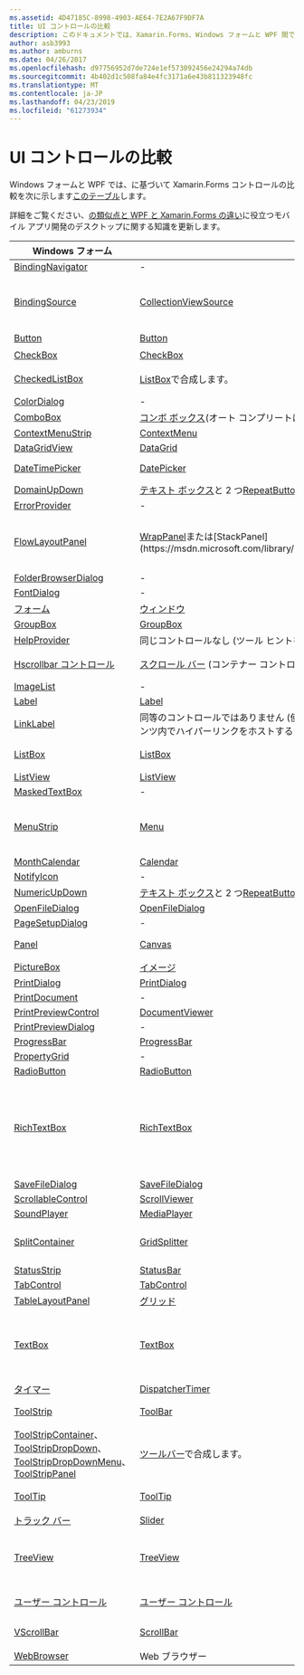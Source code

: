 ```yaml
---
ms.assetid: 4D47185C-8998-4903-AE64-7E2A67F9DF7A
title: UI コントロールの比較
description: このドキュメントでは、Xamarin.Forms、Windows フォームと WPF 間で UI コントロールの比較を示します。 Xamarin.Forms の WPF とを比較するその他のドキュメントにもリンクします。
author: asb3993
ms.author: amburns
ms.date: 04/26/2017
ms.openlocfilehash: d97756952d7de724e1ef573092456e24294a74db
ms.sourcegitcommit: 4b402d1c508fa84e4fc3171a6e43b811323948fc
ms.translationtype: MT
ms.contentlocale: ja-JP
ms.lasthandoff: 04/23/2019
ms.locfileid: "61273934"
---
```

# <a name="ui-controls-comparison"></a>UI コントロールの比較

Windows フォームと WPF では、に基づいて Xamarin.Forms コントロールの比較を次に示します[このテーブル](/dotnet/framework/wpf/advanced/windows-forms-controls-and-equivalent-wpf-controls)します。

詳細をご覧ください、[の類似点と WPF と Xamarin.Forms の違い](wpf.md)に役立つモバイル アプリ開発のデスクトップに関する知識を更新します。

|Windows フォーム|WPF|Xamarin.Forms|
|--- |--- |--- |
|[BindingNavigator](https://msdn.microsoft.com/library/system.windows.forms.bindingnavigator(v=vs.110).aspx)|-|-|
|[BindingSource](https://msdn.microsoft.com/library/system.windows.forms.bindingsource(v=vs.110).aspx)|[CollectionViewSource](https://msdn.microsoft.com/library/system.windows.data.collectionviewsource(v=vs.110).aspx)|次のようなプロパティをバインドします。 BindingContext|
|[Button](https://msdn.microsoft.com/library/system.windows.forms.button(v=vs.110).aspx)|[Button](https://msdn.microsoft.com/library/system.windows.controls.button(v=vs.110).aspx)|ボタン|
|[CheckBox](https://msdn.microsoft.com/library/system.windows.forms.checkbox(v=vs.110).aspx)|[CheckBox](https://msdn.microsoft.com/library/system.windows.controls.checkbox(v=vs.110).aspx)|切り替え|
|[CheckedListBox](https://msdn.microsoft.com/library/system.windows.forms.checkedlistbox(v=vs.110).aspx)|[ListBox](https://msdn.microsoft.com/library/system.windows.controls.listbox(v=vs.110).aspx)で合成します。|ListView で合成します。|
|[ColorDialog](https://msdn.microsoft.com/library/system.windows.forms.colordialog(v=vs.110).aspx)|-|-|
|[ComboBox](https://msdn.microsoft.com/library/system.windows.forms.combobox(v=vs.110).aspx)|[コンボ ボックス](https://msdn.microsoft.com/library/system.windows.controls.combobox(v=vs.110).aspx)(オート コンプリートはサポートされません)|ピッカー|
|[ContextMenuStrip](https://msdn.microsoft.com/library/system.windows.forms.contextmenustrip(v=vs.110).aspx)|[ContextMenu](https://msdn.microsoft.com/library/system.windows.controls.contextmenu(v=vs.110).aspx)|-|
|[DataGridView](https://msdn.microsoft.com/library/system.windows.forms.datagridview(v=vs.110).aspx)|[DataGrid](https://msdn.microsoft.com/library/system.windows.controls.datagrid(v=vs.110).aspx)|-|
|[DateTimePicker](https://msdn.microsoft.com/library/system.windows.forms.datetimepicker(v=vs.110).aspx)|[DatePicker](https://msdn.microsoft.com/library/system.windows.controls.datepicker(v=vs.110).aspx)|DatePicker & TimePicker|
|[DomainUpDown](https://msdn.microsoft.com/library/system.windows.forms.domainupdown(v=vs.110).aspx)|[テキスト ボックス](https://msdn.microsoft.com/library/system.windows.controls.textbox(v=vs.110).aspx)と 2 つ[RepeatButton](https://msdn.microsoft.com/library/system.windows.controls.primitives.repeatbutton(v=vs.110).aspx)コントロール。|ステッパ|
|[ErrorProvider](https://msdn.microsoft.com/library/system.windows.forms.errorprovider(v=vs.110).aspx)|-|-|
|[FlowLayoutPanel](https://msdn.microsoft.com/library/system.windows.forms.flowlayoutpanel(v=vs.110).aspx)|[WrapPanel](https://msdn.microsoft.com/library/system.windows.controls.wrappanel(v=vs.110).aspx)または[StackPanel](https://msdn.microsoft.com/library/system.windows.controls.stackpanel(v=vs.110).aspx)|StackLayout または WrapLayout のカスタム コントロール|
|[FolderBrowserDialog](https://msdn.microsoft.com/library/system.windows.forms.folderbrowserdialog(v=vs.110).aspx)|-|-|
|[FontDialog](https://msdn.microsoft.com/library/system.windows.forms.fontdialog(v=vs.110).aspx)|-|-|
|[フォーム](https://msdn.microsoft.com/library/system.windows.forms.form(v=vs.110).aspx)|[ウィンドウ](https://msdn.microsoft.com/library/system.windows.window(v=vs.110).aspx)|ページ|
|[GroupBox](https://msdn.microsoft.com/library/system.windows.forms.groupbox(v=vs.110).aspx)|[GroupBox](https://msdn.microsoft.com/library/system.windows.controls.groupbox(v=vs.110).aspx)|-|
|[HelpProvider](https://msdn.microsoft.com/library/system.windows.forms.helpprovider(v=vs.110).aspx)|同じコントロールなし (ツール ヒントを使用します)。|-|
|[Hscrollbar コントロール](https://msdn.microsoft.com/library/system.windows.forms.hscrollbar(v=vs.110).aspx)|[スクロール バー](https://msdn.microsoft.com/library/system.windows.controls.primitives.scrollbar(v=vs.110).aspx) (コンテナー コントロールに組み込まれているスクロール)|ScrollView を使用します。|
|[ImageList](https://msdn.microsoft.com/library/system.windows.forms.imagelist(v=vs.110).aspx)|-|-|
|[Label](https://msdn.microsoft.com/library/system.windows.forms.label(v=vs.110).aspx)|[Label](https://msdn.microsoft.com/library/system.windows.controls.label(v=vs.110).aspx)|group1|
|[LinkLabel](https://msdn.microsoft.com/library/system.windows.forms.linklabel(v=vs.110).aspx)|同等のコントロールではありません (使用することができます、[ハイパーリンク](https://msdn.microsoft.com/library/system.windows.documents.hyperlink(v=vs.110).aspx)フロー コンテンツ内でハイパーリンクをホストするクラス)。|-|
|[ListBox](https://msdn.microsoft.com/library/system.windows.forms.listbox(v=vs.110).aspx)|[ListBox](https://msdn.microsoft.com/library/system.windows.controls.listbox(v=vs.110).aspx)|ListView を使用します。|
|[ListView](https://msdn.microsoft.com/library/system.windows.forms.listview(v=vs.110).aspx)|[ListView](https://msdn.microsoft.com/library/system.windows.controls.listview(v=vs.110).aspx)|ListView|
|[MaskedTextBox](https://msdn.microsoft.com/library/system.windows.forms.maskedtextbox(v=vs.110).aspx)|-|-|
|[MenuStrip](https://msdn.microsoft.com/library/system.windows.forms.menustrip(v=vs.110).aspx)|[Menu](https://msdn.microsoft.com/library/system.windows.controls.menu(v=vs.110).aspx)|MasterDetailPage または TabbedPage を検討してください。|
|[MonthCalendar](https://msdn.microsoft.com/library/system.windows.forms.monthcalendar(v=vs.110).aspx)|[Calendar](https://msdn.microsoft.com/library/system.windows.controls.calendar(v=vs.110).aspx)|-|
|[NotifyIcon](https://msdn.microsoft.com/library/system.windows.forms.notifyicon(v=vs.110).aspx)|-|-|
|[NumericUpDown](https://msdn.microsoft.com/library/system.windows.forms.numericupdown(v=vs.110).aspx)|[テキスト ボックス](https://msdn.microsoft.com/library/system.windows.controls.textbox(v=vs.110).aspx)と 2 つ[RepeatButton](https://msdn.microsoft.com/library/system.windows.controls.primitives.repeatbutton(v=vs.110).aspx)コントロール。|ステッパ|
|[OpenFileDialog](https://msdn.microsoft.com/library/system.windows.forms.openfiledialog(v=vs.110).aspx)|[OpenFileDialog](https://msdn.microsoft.com/library/microsoft.win32.openfiledialog(v=vs.110).aspx)|-|
|[PageSetupDialog](https://msdn.microsoft.com/library/system.windows.forms.pagesetupdialog(v=vs.110).aspx)|-|-|
|[Panel](https://msdn.microsoft.com/library/system.windows.forms.panel(v=vs.110).aspx)|[Canvas](https://msdn.microsoft.com/library/system.windows.controls.canvas(v=vs.110).aspx)|ビューまたは AbsoluteLayout|
|[PictureBox](https://msdn.microsoft.com/library/system.windows.forms.picturebox(v=vs.110).aspx)|[イメージ](https://msdn.microsoft.com/library/system.windows.controls.image(v=vs.110).aspx)|イメージ|
|[PrintDialog](https://msdn.microsoft.com/library/system.windows.forms.printdialog(v=vs.110).aspx)|[PrintDialog](https://msdn.microsoft.com/library/system.windows.controls.printdialog(v=vs.110).aspx)|-|
|[PrintDocument](https://msdn.microsoft.com/library/system.drawing.printing.printdocument(v=vs.110).aspx)|-|-|
|[PrintPreviewControl](https://msdn.microsoft.com/library/system.windows.forms.printpreviewcontrol(v=vs.110).aspx)|[DocumentViewer](https://msdn.microsoft.com/library/system.windows.controls.documentviewer(v=vs.110).aspx)|-|
|[PrintPreviewDialog](https://msdn.microsoft.com/library/system.windows.forms.printpreviewdialog(v=vs.110).aspx)|-|-|
|[ProgressBar](https://msdn.microsoft.com/library/system.windows.forms.progressbar(v=vs.110).aspx)|[ProgressBar](https://msdn.microsoft.com/library/system.windows.controls.progressbar(v=vs.110).aspx)|ProgressBar|
|[PropertyGrid](https://msdn.microsoft.com/library/system.windows.forms.propertygrid(v=vs.110).aspx)|-|-|
|[RadioButton](https://msdn.microsoft.com/library/system.windows.forms.radiobutton(v=vs.110).aspx)|[RadioButton](https://msdn.microsoft.com/library/system.windows.controls.radiobutton(v=vs.110).aspx)|-|
|[RichTextBox](https://msdn.microsoft.com/library/system.windows.forms.richtextbox(v=vs.110).aspx)|[RichTextBox](https://msdn.microsoft.com/library/system.windows.controls.richtextbox(v=vs.110).aspx)|エディターでは、(書式設定された) リッチ テキストの 1 つの行のテキストのエントリはサポートされていません|
|[SaveFileDialog](https://msdn.microsoft.com/library/system.windows.forms.savefiledialog(v=vs.110).aspx)|[SaveFileDialog](https://msdn.microsoft.com/library/microsoft.win32.savefiledialog(v=vs.110).aspx)|-|
|[ScrollableControl](https://msdn.microsoft.com/library/system.windows.forms.scrollablecontrol(v=vs.110).aspx)|[ScrollViewer](https://msdn.microsoft.com/library/system.windows.controls.scrollviewer(v=vs.110).aspx)|ScrollView|
|[SoundPlayer](https://msdn.microsoft.com/library/system.media.soundplayer(v=vs.110).aspx)|[MediaPlayer](https://msdn.microsoft.com/library/system.windows.media.mediaplayer(v=vs.110).aspx)|-|
|[SplitContainer](https://msdn.microsoft.com/library/system.windows.forms.splitcontainer(v=vs.110).aspx)|[GridSplitter](https://msdn.microsoft.com/library/system.windows.controls.gridsplitter(v=vs.110).aspx)|MasterDetailPage を検討してください。|
|[StatusStrip](https://msdn.microsoft.com/library/system.windows.forms.statusstrip(v=vs.110).aspx)|[StatusBar](https://msdn.microsoft.com/library/system.windows.controls.primitives.statusbar(v=vs.110).aspx)|-|
|[TabControl](https://msdn.microsoft.com/library/system.windows.forms.tabcontrol(v=vs.110).aspx)|[TabControl](https://msdn.microsoft.com/library/system.windows.controls.tabcontrol(v=vs.110).aspx)|TabbedPage|
|[TableLayoutPanel](https://msdn.microsoft.com/library/system.windows.forms.tablelayoutpanel(v=vs.110).aspx)|[グリッド](https://msdn.microsoft.com/library/system.windows.controls.grid(v=vs.110).aspx)|グリッド|
|[TextBox](https://msdn.microsoft.com/library/system.windows.forms.textbox(v=vs.110).aspx)|[TextBox](https://msdn.microsoft.com/library/system.windows.controls.textbox(v=vs.110).aspx)|エディターでリッチ (書式設定された) テキストがサポートされていません|
|[タイマー](https://msdn.microsoft.com/library/system.windows.forms.timer(v=vs.110).aspx)|[DispatcherTimer](https://msdn.microsoft.com/library/system.windows.threading.dispatchertimer(v=vs.110).aspx)|Device.StartTime()|
|[ToolStrip](https://msdn.microsoft.com/library/system.windows.forms.toolstrip(v=vs.110).aspx)|[ToolBar](https://msdn.microsoft.com/library/system.windows.controls.toolbar(v=vs.110).aspx)|Page.ToolbarItems と ToolbarItem|
|[ToolStripContainer](https://msdn.microsoft.com/library/system.windows.forms.toolstripcontainer(v=vs.110).aspx)、 [ToolStripDropDown](https://msdn.microsoft.com/library/system.windows.forms.toolstripdropdown(v=vs.110).aspx)、 [ToolStripDropDownMenu](https://msdn.microsoft.com/library/system.windows.forms.toolstripdropdownmenu(v=vs.110).aspx)、 [ToolStripPanel](https://msdn.microsoft.com/library/system.windows.forms.toolstrippanel(v=vs.110).aspx)|[ツールバー](https://msdn.microsoft.com/library/system.windows.controls.toolbar(v=vs.110).aspx)で合成します。|Page.ToolbarItems と合成で ToolbarItem|
|[ToolTip](https://msdn.microsoft.com/library/system.windows.forms.tooltip(v=vs.110).aspx)|[ToolTip](https://msdn.microsoft.com/library/system.windows.controls.tooltip(v=vs.110).aspx)|ユーザー補助機能を使用します。|
|[トラック バー](https://msdn.microsoft.com/library/system.windows.forms.trackbar(v=vs.110).aspx)|[Slider](https://msdn.microsoft.com/library/system.windows.controls.slider(v=vs.110).aspx)|スライダー|
|[TreeView](https://msdn.microsoft.com/library/system.windows.forms.treeview(v=vs.110).aspx)|[TreeView](https://msdn.microsoft.com/library/system.windows.controls.treeview(v=vs.110).aspx)|NavigationPage で階層の ListView を検討してください。|
|[ユーザー コントロール](https://msdn.microsoft.com/library/system.windows.forms.usercontrol(v=vs.110).aspx)|[ユーザー コントロール](https://msdn.microsoft.com/library/system.windows.controls.usercontrol(v=vs.110).aspx)|ビューとカスタム レンダラー|
|[VScrollBar](https://msdn.microsoft.com/library/system.windows.forms.vscrollbar(v=vs.110).aspx)|[ScrollBar](https://msdn.microsoft.com/library/system.windows.controls.primitives.scrollbar(v=vs.110).aspx)|ScrollView を使用します。|
|[WebBrowser](https://msdn.microsoft.com/library/system.windows.forms.webbrowser(v=vs.110).aspx)|Web ブラウザー|WebView|
